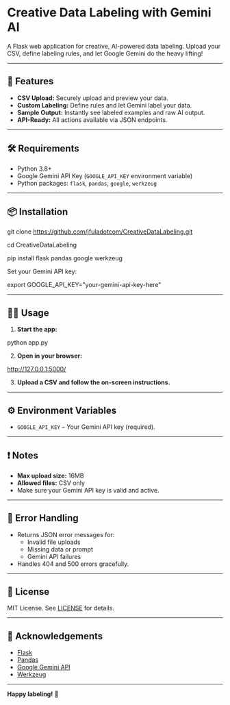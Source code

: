# Creative Data Labeling with Gemini AI

A Flask web application for creative, AI-powered data labeling. Upload your CSV, define labeling rules, and let Google Gemini do the heavy lifting!

---

## 🚀 Features

- **CSV Upload:** Securely upload and preview your data.
- **Custom Labeling:** Define rules and let Gemini label your data.
- **Sample Output:** Instantly see labeled examples and raw AI output.
- **API-Ready:** All actions available via JSON endpoints.

---

## 🛠️ Requirements

- Python 3.8+
- Google Gemini API Key (`GOOGLE_API_KEY` environment variable)
- Python packages: `flask`, `pandas`, `google`, `werkzeug`

---

## 📦 Installation

git clone https://github.com/jfuladotcom/CreativeDataLabeling.git

cd CreativeDataLabeling

pip install flask pandas google werkzeug

Set your Gemini API key:

export GOOGLE_API_KEY="your-gemini-api-key-here"

---

## 🏃‍♂️ Usage

1. **Start the app:**

python app.py



2. **Open in your browser:**

http://127.0.0.1:5000/

3. **Upload a CSV and follow the on-screen instructions.**

---

## ⚙️ Environment Variables

- `GOOGLE_API_KEY` – Your Gemini API key (required).

---

## ❗ Notes

- **Max upload size:** 16MB
- **Allowed files:** CSV only
- Make sure your Gemini API key is valid and active.

---

## 🐞 Error Handling

- Returns JSON error messages for:
  - Invalid file uploads
  - Missing data or prompt
  - Gemini API failures
- Handles 404 and 500 errors gracefully.

---

## 📜 License

MIT License. See [LICENSE](LICENSE) for details.

---

## 🙏 Acknowledgements

- [Flask](https://flask.palletsprojects.com/)
- [Pandas](https://pandas.pydata.org/)
- [Google Gemini API](https://ai.google.dev/)
- [Werkzeug](https://werkzeug.palletsprojects.com/)

---

**Happy labeling!** 🎉
